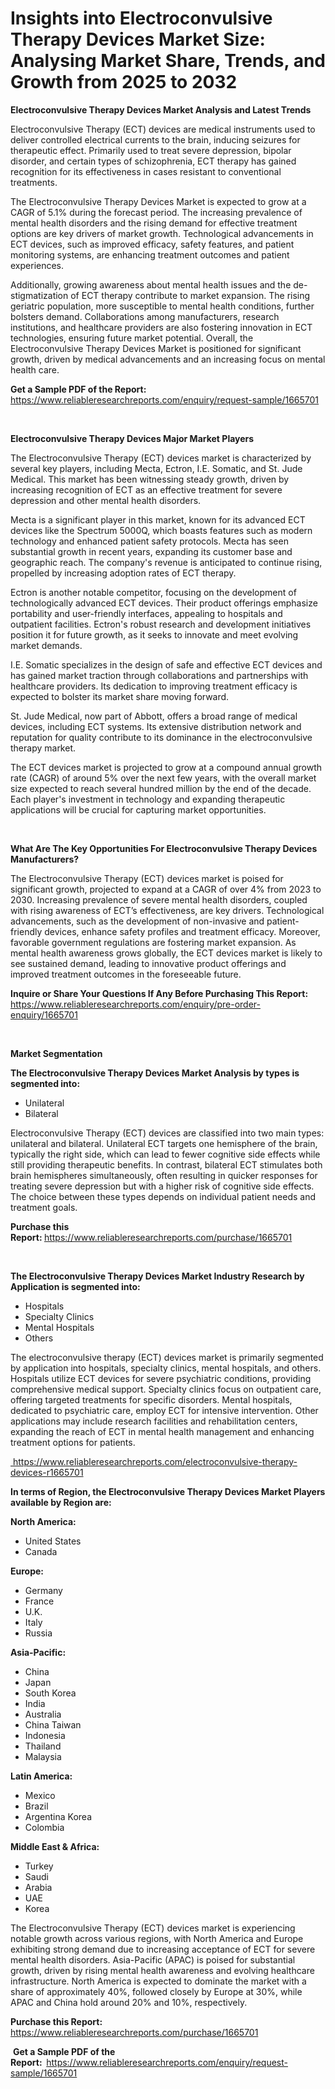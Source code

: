 <p><h1>Insights into Electroconvulsive Therapy Devices Market Size: Analysing Market Share, Trends, and Growth from 2025 to 2032</h1></p><p><strong>Electroconvulsive Therapy Devices Market Analysis and Latest Trends</strong></p>
<p><p>Electroconvulsive Therapy (ECT) devices are medical instruments used to deliver controlled electrical currents to the brain, inducing seizures for therapeutic effect. Primarily used to treat severe depression, bipolar disorder, and certain types of schizophrenia, ECT therapy has gained recognition for its effectiveness in cases resistant to conventional treatments.</p><p>The Electroconvulsive Therapy Devices Market is expected to grow at a CAGR of 5.1% during the forecast period. The increasing prevalence of mental health disorders and the rising demand for effective treatment options are key drivers of market growth. Technological advancements in ECT devices, such as improved efficacy, safety features, and patient monitoring systems, are enhancing treatment outcomes and patient experiences.</p><p>Additionally, growing awareness about mental health issues and the de-stigmatization of ECT therapy contribute to market expansion. The rising geriatric population, more susceptible to mental health conditions, further bolsters demand. Collaborations among manufacturers, research institutions, and healthcare providers are also fostering innovation in ECT technologies, ensuring future market potential. Overall, the Electroconvulsive Therapy Devices Market is positioned for significant growth, driven by medical advancements and an increasing focus on mental health care.</p></p>
<p><strong>Get a Sample PDF of the Report:&nbsp;</strong> <a href="https://www.reliableresearchreports.com/enquiry/request-sample/1665701?utm_campaign=3275&utm_medium=2&utm_source=Github&utm_content=ia&utm_term=13042025&utm_id=electroconvulsive-therapy-devices">https://www.reliableresearchreports.com/enquiry/request-sample/1665701</a></p>
<p>&nbsp;</p>
<p><strong>Electroconvulsive Therapy Devices Major Market Players</strong></p>
<p><p>The Electroconvulsive Therapy (ECT) devices market is characterized by several key players, including Mecta, Ectron, I.E. Somatic, and St. Jude Medical. This market has been witnessing steady growth, driven by increasing recognition of ECT as an effective treatment for severe depression and other mental health disorders.</p><p>Mecta is a significant player in this market, known for its advanced ECT devices like the Spectrum 5000Q, which boasts features such as modern technology and enhanced patient safety protocols. Mecta has seen substantial growth in recent years, expanding its customer base and geographic reach. The company's revenue is anticipated to continue rising, propelled by increasing adoption rates of ECT therapy.</p><p>Ectron is another notable competitor, focusing on the development of technologically advanced ECT devices. Their product offerings emphasize portability and user-friendly interfaces, appealing to hospitals and outpatient facilities. Ectron's robust research and development initiatives position it for future growth, as it seeks to innovate and meet evolving market demands.</p><p>I.E. Somatic specializes in the design of safe and effective ECT devices and has gained market traction through collaborations and partnerships with healthcare providers. Its dedication to improving treatment efficacy is expected to bolster its market share moving forward.</p><p>St. Jude Medical, now part of Abbott, offers a broad range of medical devices, including ECT systems. Its extensive distribution network and reputation for quality contribute to its dominance in the electroconvulsive therapy market. </p><p>The ECT devices market is projected to grow at a compound annual growth rate (CAGR) of around 5% over the next few years, with the overall market size expected to reach several hundred million by the end of the decade. Each player's investment in technology and expanding therapeutic applications will be crucial for capturing market opportunities.</p></p>
<p>&nbsp;</p>
<p><strong>What Are The Key Opportunities For Electroconvulsive Therapy Devices Manufacturers?</strong></p>
<p><p>The Electroconvulsive Therapy (ECT) devices market is poised for significant growth, projected to expand at a CAGR of over 4% from 2023 to 2030. Increasing prevalence of severe mental health disorders, coupled with rising awareness of ECT’s effectiveness, are key drivers. Technological advancements, such as the development of non-invasive and patient-friendly devices, enhance safety profiles and treatment efficacy. Moreover, favorable government regulations are fostering market expansion. As mental health awareness grows globally, the ECT devices market is likely to see sustained demand, leading to innovative product offerings and improved treatment outcomes in the foreseeable future.</p></p>
<p><strong>Inquire or Share Your Questions If Any Before Purchasing This Report:</strong> <a href="https://www.reliableresearchreports.com/enquiry/pre-order-enquiry/1665701?utm_campaign=3275&utm_medium=2&utm_source=Github&utm_content=ia&utm_term=13042025&utm_id=electroconvulsive-therapy-devices">https://www.reliableresearchreports.com/enquiry/pre-order-enquiry/1665701</a></p>
<p>&nbsp;</p>
<p><strong>Market Segmentation</strong></p>
<p><strong>The Electroconvulsive Therapy Devices Market Analysis by types is segmented into:</strong></p>
<p><ul><li>Unilateral</li><li>Bilateral</li></ul></p>
<p><p>Electroconvulsive Therapy (ECT) devices are classified into two main types: unilateral and bilateral. Unilateral ECT targets one hemisphere of the brain, typically the right side, which can lead to fewer cognitive side effects while still providing therapeutic benefits. In contrast, bilateral ECT stimulates both brain hemispheres simultaneously, often resulting in quicker responses for treating severe depression but with a higher risk of cognitive side effects. The choice between these types depends on individual patient needs and treatment goals.</p></p>
<p><strong>Purchase this Report:&nbsp;</strong><a href="https://www.reliableresearchreports.com/purchase/1665701?utm_campaign=3275&utm_medium=2&utm_source=Github&utm_content=ia&utm_term=13042025&utm_id=electroconvulsive-therapy-devices">https://www.reliableresearchreports.com/purchase/1665701</a></p>
<p>&nbsp;</p>
<p><strong>The Electroconvulsive Therapy Devices Market Industry Research by Application is segmented into:</strong></p>
<p><ul><li>Hospitals</li><li>Specialty Clinics</li><li>Mental Hospitals</li><li>Others</li></ul></p>
<p><p>The electroconvulsive therapy (ECT) devices market is primarily segmented by application into hospitals, specialty clinics, mental hospitals, and others. Hospitals utilize ECT devices for severe psychiatric conditions, providing comprehensive medical support. Specialty clinics focus on outpatient care, offering targeted treatments for specific disorders. Mental hospitals, dedicated to psychiatric care, employ ECT for intensive intervention. Other applications may include research facilities and rehabilitation centers, expanding the reach of ECT in mental health management and enhancing treatment options for patients.</p></p>
<p><a href="https://www.reliableresearchreports.com/electroconvulsive-therapy-devices-r1665701?utm_campaign=3275&utm_medium=2&utm_source=Github&utm_content=ia&utm_term=13042025&utm_id=electroconvulsive-therapy-devices">&nbsp;https://www.reliableresearchreports.com/electroconvulsive-therapy-devices-r1665701</a></p>
<p><strong>In terms of Region, the Electroconvulsive Therapy Devices Market Players available by Region are:</strong></p>
<p>
    <p> <strong> North America: </strong>
        <ul>
            <li>United States</li>
            <li>Canada</li>
        </ul>
        </p> 
    <p> <strong> Europe: </strong>
        <ul>
            <li>Germany</li>
            <li>France</li>
            <li>U.K.</li>
            <li>Italy</li>
            <li>Russia</li>
        </ul>
        </p> 
    <p> <strong> Asia-Pacific: </strong>
        <ul>
            <li>China</li>
            <li>Japan</li>
            <li>South Korea</li>
            <li>India</li>
            <li>Australia</li>
            <li>China Taiwan</li>
            <li>Indonesia</li>
            <li>Thailand</li>
            <li>Malaysia</li>
        </ul>
        </p> 
    <p> <strong> Latin America: </strong>
        <ul>
            <li>Mexico</li>
            <li>Brazil</li>
            <li>Argentina Korea</li>
            <li>Colombia</li>
        </ul>
        </p> 
    <p> <strong> Middle East & Africa: </strong>
        <ul>
            <li>Turkey</li>
            <li>Saudi</li>
            <li>Arabia</li>
            <li>UAE</li>
            <li>Korea</li>
        </ul>
    </p>
    </p>
<p><p>The Electroconvulsive Therapy (ECT) devices market is experiencing notable growth across various regions, with North America and Europe exhibiting strong demand due to increasing acceptance of ECT for severe mental health disorders. Asia-Pacific (APAC) is poised for substantial growth, driven by rising mental health awareness and evolving healthcare infrastructure. North America is expected to dominate the market with a share of approximately 40%, followed closely by Europe at 30%, while APAC and China hold around 20% and 10%, respectively.</p></p>
<p><strong>Purchase this Report: </strong><a href="https://www.reliableresearchreports.com/purchase/1665701?utm_campaign=3275&utm_medium=2&utm_source=Github&utm_content=ia&utm_term=13042025&utm_id=electroconvulsive-therapy-devices">https://www.reliableresearchreports.com/purchase/1665701</a></p>
<p>&nbsp;<strong>Get a Sample PDF of the Report:&nbsp;&nbsp;</strong><a href="https://www.reliableresearchreports.com/enquiry/request-sample/1665701?utm_campaign=3275&utm_medium=2&utm_source=Github&utm_content=ia&utm_term=13042025&utm_id=electroconvulsive-therapy-devices">https://www.reliableresearchreports.com/enquiry/request-sample/1665701</a></p>
<p><strong></strong></p>
<p><p></p><p></p><p></p></p>